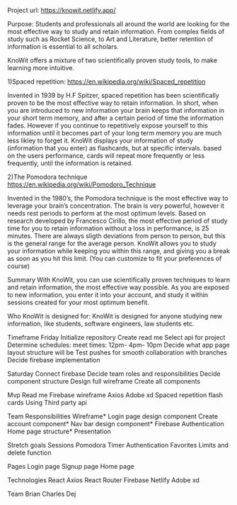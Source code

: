 Project url: https://knowit.netlify.app/

Purpose: 
Students and professionals all around the world are looking for the most effective way to study and retain information. From complex fields of study such as Rocket Science, to Art and Literature, better retention of information is essential to all scholars.

KnoWit offers a mixture of two scientifically proven study tools, to make learning more intuitive.

1)Spaced repetition: https://en.wikipedia.org/wiki/Spaced_repetition

Invented in 1939 by H.F Spitzer, spaced repetition has been scientifically proven to be the most effective way to retain information. In short, when you are introduced to new information your brain keeps that information in your short term memory, and after a certain period of time the information fades. However if you continue to repetitively expose yourself to this information until it becomes part of your long term memory you are much less likley to forget it. KnoWit displays your information of study (information that you enter) as flashcards, but at specific intervals. based on the users performance, cards will repeat more frequently or less frequently, until the information is retained.


2)The Pomodora technique
https://en.wikipedia.org/wiki/Pomodoro_Technique

Invented in the 1980’s, the Pomodora technique is the most effective way to leverage your brain’s concentration. The brain is very powerful, however it needs rest periods to perform at the most optimum levels. Based on research developed by Francesco Cirillo, the most effective period of study time for you to retain information without a loss in performance, is 25 minutes. There are always sligth deviations from person to person, but this is the general range for the average person. KnoWit allows you to study your information while keeping you within this range, and giving you a break as soon as you hit this limit. (You can customize to fit your preferences of course)

Summary
With KnoWit, you can use scientifically proven techniques to learn and retain information, the most effective way possible. As you are exposed to new information, you enter it into your account, and study it within sessions created for your most optimum benefit.

Who KnoWit is designed for:
KnoWit is designed for anyone studying new information, like students, software engineers, law students etc.

Timeframe
Friday
Initialize repository
Create read me
Select api for project
Determine schedules: meet times: 12pm- 4pm- 10pm
Decide what app page layout structure will be
Test pushes for smooth collaboration with branches
Decide firebase implementation

Saturday
Connect firebase
Decide team roles and responsibilities
Decide component structure
Design full wireframe
Create all components

Mvp
Read me
Firebase
wireframe
Axios
Adobe xd
Spaced repetition flash cards 
Using Third party api

Team Responsibilities
Wireframe*
Login page design component
Create account component*
Nav bar design component*
Firebase Authentication
Home page structure*
Presentation


Stretch goals
Sessions
Pomodora Timer
Authentication
Favorites
Limits and delete function


Pages
Login page
Signup page
Home page

Technologies
React
Axios
React Router
Firebase
Netlify
Adobe xd


Team
Brian
Charles
Dej

